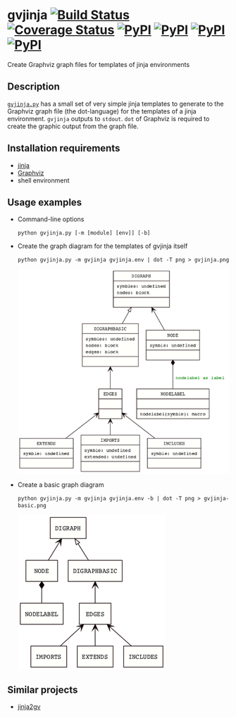 # gvjinja [![Build Status](https://travis-ci.org/VC-H/gvjinja.svg?branch=master)](https://travis-ci.org/VC-H/gvjinja) [![Coverage Status](https://coveralls.io/repos/github/VC-H/gvjinja/badge.svg?branch=master)](https://coveralls.io/github/VC-H/gvjinja?branch=master) [![PyPI](https://img.shields.io/pypi/v/gvjinja.svg)](https://pypi.python.org/pypi/gvjinja) [![PyPI](https://img.shields.io/pypi/status/gvjinja.svg)](https://pypi.python.org/pypi/gvjinja) [![PyPI](https://img.shields.io/pypi/pyversions/gvjinja.svg)](https://pypi.python.org/pypi/gvjinja) [![PyPI](https://img.shields.io/pypi/l/gvjinja.svg)](https://pypi.python.org/pypi/gvjinja)
Create Graphviz graph files for templates of jinja environments

## Description
[`gvjinja.py`](https://github.com/VC-H/gvjinja/blob/master/gvjinja.py)
has a small set of very simple jinja templates to generate to the
Graphviz graph file (the dot-language) for the templates of a jinja
environment. `gvjinja` outputs to `stdout`. `dot` of Graphviz is
required to create the graphic output from the graph file.

## Installation requirements
* [jinja](https://github.com/pallets/jinja)
* [Graphviz](http://www.graphviz.org)
* shell environment

## Usage examples

* Command-line options
  ```shell
  python gvjinja.py [-m [module] [env]] [-b]
  ```
* Create the graph diagram for the templates of gvjinja itself
  ```shell
  python gvjinja.py -m gvjinja gvjinja.env | dot -T png > gvjinja.png
  ```
  ![digraph](https://github.com/VC-H/gvjinja/blob/master/gvjinja.png?raw=true)

* Create a basic graph diagram
  ```shell
  python gvjinja.py -m gvjinja gvjinja.env -b | dot -T png > gvjinja-basic.png
  ```
  ![digraph](https://github.com/VC-H/gvjinja/blob/master/gvjinja-basic.png?raw=true)

## Similar projects
* [jinja2gv](https://github.com/maxim-s-barabash/jinja2gv)
